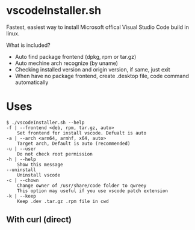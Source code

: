# vscodeInstaller.sh

Fastest, easiest way to install Microsoft offical Visual Studio Code build in linux.

What is included?

+ Auto find package frontend (dpkg, rpm or tar.gz)
+ Auto mechine arch recognize (by uname)
+ Checking installed version and origin version, if same, just exit
+ When have no package frontend, create .desktop file, code command automatically

# Uses

```
$ ./vscodeInstaller.sh --help
-f | --frontend <deb, rpm, tar.gz, auto>
    Set frontend for install vscode. Defualt is auto
-a | --arch <arm64, armhf, x64, auto>
    Target arch, Default is auto (recommended)
-u | --user
    Do not check root permission
-h | --help
    Show this message
--uninstall
    Uninstall vscode
-c | --chown
    Change owner of /usr/share/code folder to qwreey
    This option may useful if you use vscode patch extension
-k | --keep
    Keep .dev .tar.gz .rpm file in cwd
```

## With curl (direct)



